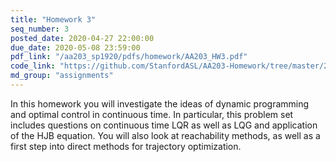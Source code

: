 ```yaml
---
title: "Homework 3"
seq_number: 3
posted_date: 2020-04-27 22:00:00
due_date: 2020-05-08 23:59:00
pdf_link: "/aa203_sp1920/pdfs/homework/AA203_HW3.pdf"
code_link: "https://github.com/StanfordASL/AA203-Homework/tree/master/2020/HW3/ChemicalReaction"
md_group: "assignments"
---
```


In this homework you will investigate the ideas of dynamic programming and optimal control in continuous time. In particular, this problem set includes questions on continuous time LQR as well as LQG and application of the HJB equation. You will also look at reachability methods, as well as a first step into direct methods for trajectory optimization. 